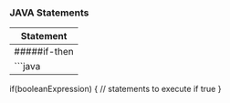 ### JAVA Statements

| Statement |
| --- |
| #####if-then |
| ```java
if(booleanExpression) {
    // statements to execute if true
}
``` |
